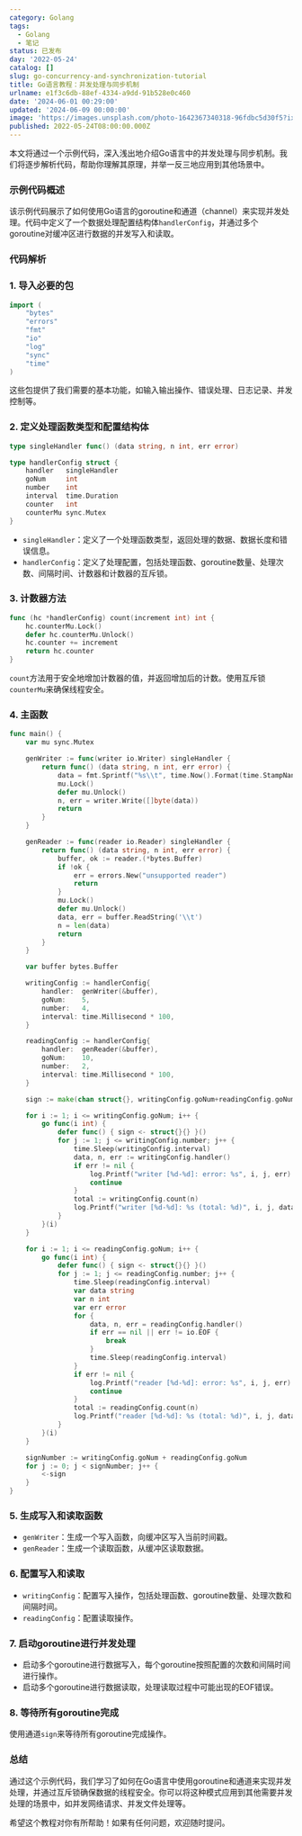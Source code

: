 ```yaml
---
category: Golang
tags:
  - Golang
  - 笔记
status: 已发布
day: '2022-05-24'
catalog: []
slug: go-concurrency-and-synchronization-tutorial
title: Go语言教程：并发处理与同步机制
urlname: e1f3c6db-88ef-4334-a9dd-91b528e0c460
date: '2024-06-01 00:29:00'
updated: '2024-06-09 00:00:00'
image: 'https://images.unsplash.com/photo-1642367340318-96fdbc5d30f5?ixlib=rb-4.0.3&q=85&fm=jpg&crop=entropy&cs=srgb'
published: 2022-05-24T08:00:00.000Z
---
```


本文将通过一个示例代码，深入浅出地介绍Go语言中的并发处理与同步机制。我们将逐步解析代码，帮助你理解其原理，并举一反三地应用到其他场景中。


### 示例代码概述


该示例代码展示了如何使用Go语言的goroutine和通道（channel）来实现并发处理。代码中定义了一个数据处理配置结构体`handlerConfig`，并通过多个goroutine对缓冲区进行数据的并发写入和读取。


### 代码解析


### 1. 导入必要的包


```go
import (
	"bytes"
	"errors"
	"fmt"
	"io"
	"log"
	"sync"
	"time"
)

```


这些包提供了我们需要的基本功能，如输入输出操作、错误处理、日志记录、并发控制等。


### 2. 定义处理函数类型和配置结构体


```go
type singleHandler func() (data string, n int, err error)

type handlerConfig struct {
	handler   singleHandler
	goNum     int
	number    int
	interval  time.Duration
	counter   int
	counterMu sync.Mutex
}

```

- `singleHandler`：定义了一个处理函数类型，返回处理的数据、数据长度和错误信息。
- `handlerConfig`：定义了处理配置，包括处理函数、goroutine数量、处理次数、间隔时间、计数器和计数器的互斥锁。

### 3. 计数器方法


```go
func (hc *handlerConfig) count(increment int) int {
	hc.counterMu.Lock()
	defer hc.counterMu.Unlock()
	hc.counter += increment
	return hc.counter
}

```


`count`方法用于安全地增加计数器的值，并返回增加后的计数。使用互斥锁`counterMu`来确保线程安全。


### 4. 主函数


```go
func main() {
	var mu sync.Mutex

	genWriter := func(writer io.Writer) singleHandler {
		return func() (data string, n int, err error) {
			data = fmt.Sprintf("%s\\t", time.Now().Format(time.StampNano))
			mu.Lock()
			defer mu.Unlock()
			n, err = writer.Write([]byte(data))
			return
		}
	}

	genReader := func(reader io.Reader) singleHandler {
		return func() (data string, n int, err error) {
			buffer, ok := reader.(*bytes.Buffer)
			if !ok {
				err = errors.New("unsupported reader")
				return
			}
			mu.Lock()
			defer mu.Unlock()
			data, err = buffer.ReadString('\\t')
			n = len(data)
			return
		}
	}

	var buffer bytes.Buffer

	writingConfig := handlerConfig{
		handler:  genWriter(&buffer),
		goNum:    5,
		number:   4,
		interval: time.Millisecond * 100,
	}

	readingConfig := handlerConfig{
		handler:  genReader(&buffer),
		goNum:    10,
		number:   2,
		interval: time.Millisecond * 100,
	}

	sign := make(chan struct{}, writingConfig.goNum+readingConfig.goNum)

	for i := 1; i <= writingConfig.goNum; i++ {
		go func(i int) {
			defer func() { sign <- struct{}{} }()
			for j := 1; j <= writingConfig.number; j++ {
				time.Sleep(writingConfig.interval)
				data, n, err := writingConfig.handler()
				if err != nil {
					log.Printf("writer [%d-%d]: error: %s", i, j, err)
					continue
				}
				total := writingConfig.count(n)
				log.Printf("writer [%d-%d]: %s (total: %d)", i, j, data, total)
			}
		}(i)
	}

	for i := 1; i <= readingConfig.goNum; i++ {
		go func(i int) {
			defer func() { sign <- struct{}{} }()
			for j := 1; j <= readingConfig.number; j++ {
				time.Sleep(readingConfig.interval)
				var data string
				var n int
				var err error
				for {
					data, n, err = readingConfig.handler()
					if err == nil || err != io.EOF {
						break
					}
					time.Sleep(readingConfig.interval)
				}
				if err != nil {
					log.Printf("reader [%d-%d]: error: %s", i, j, err)
					continue
				}
				total := readingConfig.count(n)
				log.Printf("reader [%d-%d]: %s (total: %d)", i, j, data, total)
			}
		}(i)
	}

	signNumber := writingConfig.goNum + readingConfig.goNum
	for j := 0; j < signNumber; j++ {
		<-sign
	}
}

```


### 5. 生成写入和读取函数

- `genWriter`：生成一个写入函数，向缓冲区写入当前时间戳。
- `genReader`：生成一个读取函数，从缓冲区读取数据。

### 6. 配置写入和读取

- `writingConfig`：配置写入操作，包括处理函数、goroutine数量、处理次数和间隔时间。
- `readingConfig`：配置读取操作。

### 7. 启动goroutine进行并发处理

- 启动多个goroutine进行数据写入，每个goroutine按照配置的次数和间隔时间进行操作。
- 启动多个goroutine进行数据读取，处理读取过程中可能出现的EOF错误。

### 8. 等待所有goroutine完成


使用通道`sign`来等待所有goroutine完成操作。


### 总结


通过这个示例代码，我们学习了如何在Go语言中使用goroutine和通道来实现并发处理，并通过互斥锁确保数据的线程安全。你可以将这种模式应用到其他需要并发处理的场景中，如并发网络请求、并发文件处理等。


希望这个教程对你有所帮助！如果有任何问题，欢迎随时提问。

